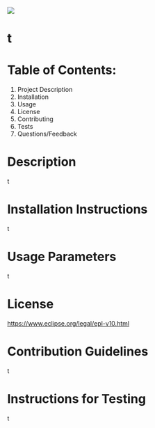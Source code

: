  
  
  ![](https://img.shields.io/badge/EclipsePublicLicensev1.0-license-green)
  # t

  # Table of Contents:

  1. Project Description
  2. Installation
  3. Usage
  4. License
  5. Contributing
  6. Tests
  7. Questions/Feedback

  # Description 
  t
  
  # Installation Instructions
  t
  
  # Usage Parameters
  t
  
  # License
  https://www.eclipse.org/legal/epl-v10.html
  
  # Contribution Guidelines
  t
  
  # Instructions for Testing
  t
 